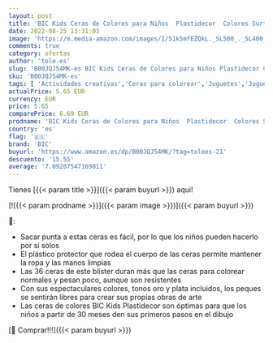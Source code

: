 ```yaml
---
layout: post
title: 'BIC Kids Ceras de Colores para Niños  Plastidecor  Colores Surtidos  Óptimo Para Colorear y Dibujar  Material Escolar  36 Unidad  Paquete de 1   Clásico'
date: 2022-08-25 13:31:03
image: 'https://m.media-amazon.com/images/I/51k5mfEZQkL._SL500_._SL400_.jpg'
comments: true
category: ofertas
author: 'tole.es'
slug: 'B00JQJ54MK-es BIC Kids Ceras de Colores para Niños Plastidecor Colores...'
sku: 'B00JQJ54MK-es'
tags: [ 'Actividades creativas','Ceras para colorear','Juguetes','Juguetes y juegos','Material de escritura y dibujo para niños','bic','colorear','escolar','material','plastidecor','🇪🇸', ]
actualPrice: 5.65 EUR
currency: EUR
price: 5.65
comparePrice: 6.69 EUR
prodname: 'BIC Kids Ceras de Colores para Niños  Plastidecor  Colores Surtidos  Óptimo Para Colorear y Dibujar  Material Escolar  36 Unidad  Paquete de 1   Clásico'
country: 'es'
flag: '🇪🇸'
brand: 'BIC'
buyurl: 'https://www.amazon.es/dp/B00JQJ54MK/?tag=tolees-21'
descuento: '15.55'
average: '7.09207547169811'
---
```


Tienes [{{< param title >}}]({{< param buyurl >}}) aqui!

[![{{< param prodname >}}]({{< param image >}})]({{< param buyurl >}})

🔎:

- Sacar punta a estas ceras es fácil, por lo que los niños pueden hacerlo por sí solos
- El plástico protector que rodea el cuerpo de las ceras permite mantener la ropa y las manos limpias
- Las 36 ceras de este blíster duran más que las ceras para colorear normales y pesan poco, aunque son resistentes
- Con sus espectaculares colores, tonos oro y plata incluidos, los peques se sentirán libres para crear sus propias obras de arte
- Las ceras de colores BIC Kids Plastidecor son óptimas para que los niños a partir de 30 meses den sus primeros pasos en el dibujo

[🛒 Comprar!!!]({{< param buyurl >}})
